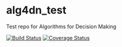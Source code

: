 # alg4dn_test
Test repo for Algorithms for Decision Making

[![Build Status](https://travis-ci.org/tawheeler/alg4dm_test.jl.svg?branch=master)](https://travis-ci.org/tawheeler/alg4dm_test.jl)
[![Coverage Status](https://coveralls.io/repos/tawheeler/alg4dm_test.jl/badge.svg)](https://coveralls.io/r/tawheeler/alg4dm_test.jl)
